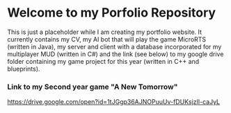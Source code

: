 # Welcome to my Porfolio Repository

This is just a placeholder while I am creating my portfolio website. It currently contains my CV, my AI bot that will play the game MicroRTS (written in Java), my server and client with a database incorporated for my multiplayer MUD (written in C#) and the link (see below) to my google drive folder containing my game project for this year (written in C++ and blueprints). 


### Link to my Second year game "A New Tomorrow"
https://drive.google.com/open?id=1tJGgp36AJNOPuuUv-fDUKsjzIl-caJyL
